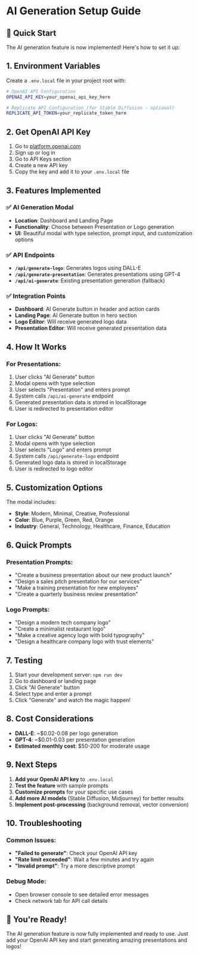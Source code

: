 # AI Generation Setup Guide

## 🚀 Quick Start

The AI generation feature is now implemented! Here's how to set it up:

## 1. Environment Variables

Create a `.env.local` file in your project root with:

```bash
# OpenAI API Configuration
OPENAI_API_KEY=your_openai_api_key_here

# Replicate API Configuration (for Stable Diffusion - optional)
REPLICATE_API_TOKEN=your_replicate_token_here
```

## 2. Get OpenAI API Key

1. Go to [platform.openai.com](https://platform.openai.com)
2. Sign up or log in
3. Go to API Keys section
4. Create a new API key
5. Copy the key and add it to your `.env.local` file

## 3. Features Implemented

### ✅ AI Generation Modal
- **Location**: Dashboard and Landing Page
- **Functionality**: Choose between Presentation or Logo generation
- **UI**: Beautiful modal with type selection, prompt input, and customization options

### ✅ API Endpoints
- **`/api/generate-logo`**: Generates logos using DALL-E
- **`/api/generate-presentation`**: Generates presentations using GPT-4
- **`/api/ai-generate`**: Existing presentation generation (fallback)

### ✅ Integration Points
- **Dashboard**: AI Generate button in header and action cards
- **Landing Page**: AI Generate button in hero section
- **Logo Editor**: Will receive generated logo data
- **Presentation Editor**: Will receive generated presentation data

## 4. How It Works

### For Presentations:
1. User clicks "AI Generate" button
2. Modal opens with type selection
3. User selects "Presentation" and enters prompt
4. System calls `/api/ai-generate` endpoint
5. Generated presentation data is stored in localStorage
6. User is redirected to presentation editor

### For Logos:
1. User clicks "AI Generate" button
2. Modal opens with type selection
3. User selects "Logo" and enters prompt
4. System calls `/api/generate-logo` endpoint
5. Generated logo data is stored in localStorage
6. User is redirected to logo editor

## 5. Customization Options

The modal includes:
- **Style**: Modern, Minimal, Creative, Professional
- **Color**: Blue, Purple, Green, Red, Orange
- **Industry**: General, Technology, Healthcare, Finance, Education

## 6. Quick Prompts

### Presentation Prompts:
- "Create a business presentation about our new product launch"
- "Design a sales pitch presentation for our services"
- "Make a training presentation for new employees"
- "Create a quarterly business review presentation"

### Logo Prompts:
- "Design a modern tech company logo"
- "Create a minimalist restaurant logo"
- "Make a creative agency logo with bold typography"
- "Design a healthcare company logo with trust elements"

## 7. Testing

1. Start your development server: `npm run dev`
2. Go to dashboard or landing page
3. Click "AI Generate" button
4. Select type and enter a prompt
5. Click "Generate" and watch the magic happen!

## 8. Cost Considerations

- **DALL-E**: ~$0.02-0.08 per logo generation
- **GPT-4**: ~$0.01-0.03 per presentation generation
- **Estimated monthly cost**: $50-200 for moderate usage

## 9. Next Steps

1. **Add your OpenAI API key** to `.env.local`
2. **Test the feature** with sample prompts
3. **Customize prompts** for your specific use cases
4. **Add more AI models** (Stable Diffusion, Midjourney) for better results
5. **Implement post-processing** (background removal, vector conversion)

## 10. Troubleshooting

### Common Issues:
- **"Failed to generate"**: Check your OpenAI API key
- **"Rate limit exceeded"**: Wait a few minutes and try again
- **"Invalid prompt"**: Try a more descriptive prompt

### Debug Mode:
- Open browser console to see detailed error messages
- Check network tab for API call details

## 🎉 You're Ready!

The AI generation feature is now fully implemented and ready to use. Just add your OpenAI API key and start generating amazing presentations and logos!
